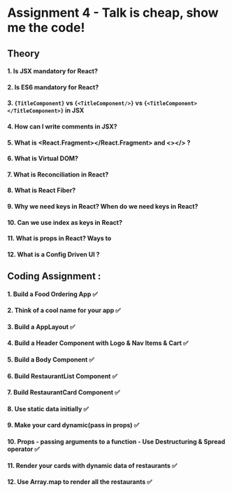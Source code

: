 # Assignment 4 - Talk is cheap, show me the code!

## Theory

#### 1. Is JSX mandatory for React?
#### 2. Is ES6 mandatory for React?
#### 3. `{TitleComponent}` vs `{<TitleComponent/>}` vs `{<TitleComponent></TitleComponent>}` in JSX
#### 4. How can I write comments in JSX?
#### 5. What is <React.Fragment></React.Fragment> and <></> ?
#### 6. What is Virtual DOM?
#### 7. What is Reconciliation in React?
#### 8. What is React Fiber?
#### 9. Why we need keys in React? When do we need keys in React?
#### 10. Can we use index as keys in React?
#### 11. What is props in React? Ways to
#### 12. What is a Config Driven UI ?

## Coding Assignment :

#### 1. Build a Food Ordering App ✅ 
#### 2. Think of a cool name for your app ✅
#### 3. Build a AppLayout ✅
#### 4. Build a Header Component with Logo & Nav Items & Cart ✅
#### 5. Build a Body Component ✅
#### 6. Build RestaurantList Component ✅
#### 7. Build RestaurantCard Component ✅
#### 8. Use static data initially ✅
#### 9. Make your card dynamic(pass in props) ✅
#### 10. Props - passing arguments to a function - Use Destructuring & Spread operator ✅
#### 11. Render your cards with dynamic data of restaurants ✅
#### 12. Use Array.map to render all the restaurants ✅